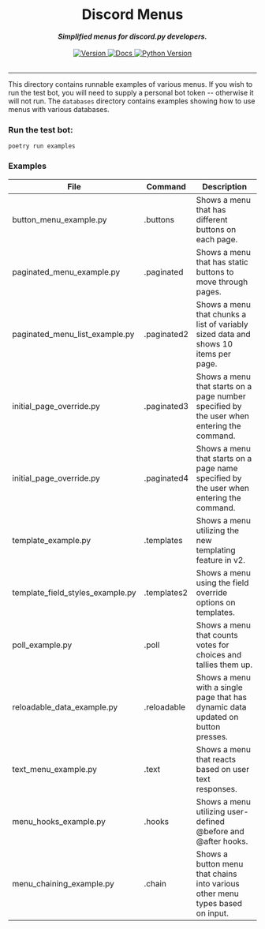 # <h1 align='center'>Discord Menus</h1>

<div align='center'>
  <strong><i>Simplified menus for discord.py developers.</i></strong>
  <br>
  <br>

  <a href='https://pypi.org/project/dpymenus/'>
    <img src='https://img.shields.io/pypi/v/dpymenus?color=0073B7&label=Latest&style=for-the-badge' alt='Version' />
  </a>

  <a href='https://dpymenus.readthedocs.io/en/latest/'>
    <img src='https://img.shields.io/readthedocs/dpymenus/latest?style=for-the-badge' alt='Docs' />
  </a>

  <a href='https://python.org'>
    <img src='https://img.shields.io/pypi/pyversions/dpymenus?color=0073B7&style=for-the-badge' alt='Python Version' />
  </a>
</div>

<br>

---

This directory contains runnable examples of various menus. If you wish to run the test bot, you will need to supply a
personal bot token -- otherwise it will not run. The `databases` directory contains examples showing how to use 
menus with various databases.

### Run the test bot:

`poetry run examples`

### Examples

| File      | Command | Description |
| ----------- | ----------- | ----------- |
| button_menu_example.py      | .buttons | Shows a menu that has different buttons on each page.       |
| paginated_menu_example.py   | .paginated | Shows a menu that has static buttons to move through pages.        |
| paginated_menu_list_example.py | .paginated2 | Shows a menu that chunks a list of variably sized data and shows 10 items per page. |
| initial_page_override.py | .paginated3 <page number> | Shows a menu that starts on a page number specified by the user when entering the command. |
| initial_page_override.py | .paginated4 <page name> | Shows a menu that starts on a page name specified by the user when entering the command. |
| template_example.py | .templates | Shows a menu utilizing the new templating feature in v2. |
| template_field_styles_example.py | .templates2 | Shows a menu using the field override options on templates. |
| poll_example.py | .poll | Shows a menu that counts votes for choices and tallies them up. |
| reloadable_data_example.py | .reloadable | Shows a menu with a single page that has dynamic data updated on button presses. |
| text_menu_example.py | .text | Shows a menu that reacts based on user text responses. |
| menu_hooks_example.py | .hooks | Shows a menu utilizing user-defined @before and @after hooks. |
| menu_chaining_example.py | .chain | Shows a button menu that chains into various other menu types based on input. |

